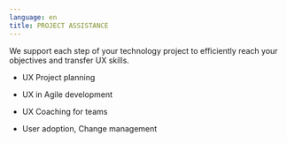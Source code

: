 ```yaml
---
language: en
title: PROJECT ASSISTANCE
---
```

We support each step of your technology project to efficiently reach your objectives and transfer UX skills.

* UX Project planning

* UX in Agile development

* UX Coaching for teams

* User adoption, Change management